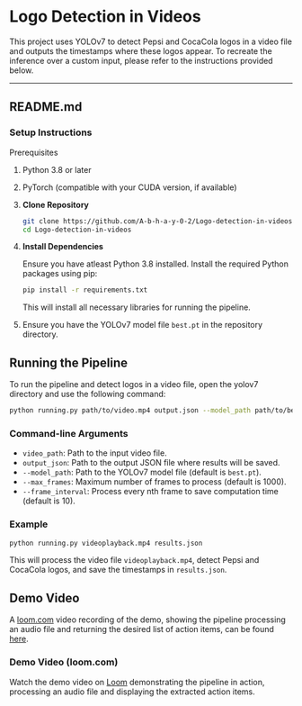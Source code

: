 # Logo Detection in Videos
This project uses YOLOv7 to detect Pepsi and CocaCola logos in a video file and outputs the timestamps where these logos appear. To recreate the inference over a custom input, please refer to the instructions provided below.

---

## README.md

### Setup Instructions
Prerequisites
1. Python 3.8 or later
2. PyTorch (compatible with your CUDA version, if available)


1. **Clone Repository**

   ```bash
   git clone https://github.com/A-b-h-a-y-0-2/Logo-detection-in-videos
   cd Logo-detection-in-videos
   ```

2. **Install Dependencies**

   Ensure you have atleast Python 3.8 installed. Install the required Python packages using pip:
  
   ```bash
   pip install -r requirements.txt
   ```
  
   This will install all necessary libraries for running the pipeline.

3. Ensure you have the YOLOv7 model file `best.pt` in the repository directory.

## Running the Pipeline

To run the pipeline and detect logos in a video file, open the yolov7 directory and use the following command:

```sh
python running.py path/to/video.mp4 output.json --model_path path/to/best.pt --max_frames 1000 --frame_interval 10
```

### Command-line Arguments

- `video_path`: Path to the input video file.
- `output_json`: Path to the output JSON file where results will be saved.
- `--model_path`: Path to the YOLOv7 model file (default is `best.pt`).
- `--max_frames`: Maximum number of frames to process (default is 1000).
- `--frame_interval`: Process every nth frame to save computation time (default is 10).

### Example

```sh
python running.py videoplayback.mp4 results.json 
```

This will process the video file `videoplayback.mp4`, detect Pepsi and CocaCola logos, and save the timestamps in `results.json`.

## Demo Video

A [loom.com](http://loom.com) video recording of the demo, showing the pipeline processing an audio file and returning the desired list of action items, can be found [here](#).


### Demo Video (loom.com)

Watch the demo video on [Loom](http://loom.com) demonstrating the pipeline in action, processing an audio file and displaying the extracted action items.
